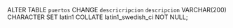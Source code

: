 ALTER TABLE `puertos` CHANGE `descricripcion` `descripcion` VARCHAR(200) CHARACTER SET latin1 COLLATE latin1_swedish_ci NOT NULL;